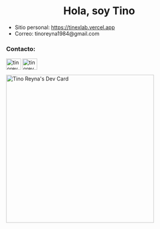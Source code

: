 <h1 align="center">Hola, soy Tino</h1>

<ul>
  <li>Sitio personal: <a href="https://tinexlab.vercel.app" target="blank">https://tinexlab.vercel.app</a></li>
  <li>Correo: tinoreyna1984@gmail.com</li>
</ul>
<h3 align="left">Contacto:</h3>
<p align="left">
<a href="https://linkedin.com/in/tinoreyna1984" target="blank"><img align="center" src="https://raw.githubusercontent.com/rahuldkjain/github-profile-readme-generator/master/src/images/icons/Social/linked-in-alt.svg" alt="tinoreyna1984" height="30" width="40" /></a>
<a href="https://instagram.com/tinoreyna1984" target="blank"><img align="center" src="https://raw.githubusercontent.com/rahuldkjain/github-profile-readme-generator/master/src/images/icons/Social/instagram.svg" alt="tinoreyna1984" height="30" width="40" /></a>
</p>
<a href="https://app.daily.dev/tinoreyna1984"><img src="https://api.daily.dev/devcards/cfd297adaf804e2996c9ad47e7a5a487.png?r=7cv" width="400" alt="Tino Reyna's Dev Card"/></a>

